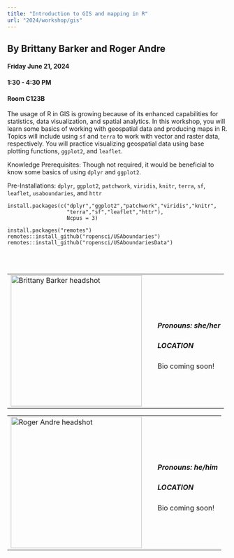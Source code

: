 ```yaml
---
title: "Introduction to GIS and mapping in R"
url: "2024/workshop/gis"
---
```


## By Brittany Barker and Roger Andre  
#### Friday June 21, 2024
#### 1:30 - 4:30 PM  
#### Room C123B

The usage of R in GIS is growing because of its enhanced capabilities for statistics, data visualization, and spatial analytics. In this workshop, you will learn some basics of working with geospatial data and producing maps in R. Topics will include using `sf` and `terra` to work with vector and raster data, respectively. You will practice visualizing geospatial data using base plotting functions, `ggplot2`, and `leaflet`. 

Knowledge Prerequisites: Though not required, it would be beneficial to know some basics of using `dplyr` and `ggplot2`.

Pre-Installations: `dplyr`, `ggplot2`, `patchwork`, `viridis`, `knitr`, `terra`, `sf`, `leaflet`, `usaboundaries`, and `httr`

```
install.packages(c("dplyr","ggplot2","patchwork","viridis","knitr",
                   "terra","sf","leaflet","httr"),
                   Ncpus = 3)

install.packages("remotes")
remotes::install_github("ropensci/USAboundaries")
remotes::install_github("ropensci/USAboundariesData")
```

<br><br>

<table>
  <tr><td><img width="300px" style="float: left; padding: 0px 20px 0px 0px;" 
           src="../../../../img/speakers/speakers_2024/brittany_barker.jpg" alt="Brittany Barker headshot"></td>
  <td>
      <h5>Pronouns: she/her</h5>
      <h5>LOCATION</h5>
      Bio coming soon!
      </td></tr>

</table>

<table>
  <tr><td><img width="300px" style="float: left; padding: 0px 20px 0px 0px;" 
           src="../../../../img/speakers/speakers_2024/roger_andre.jpg" alt="Roger Andre headshot"></td>
  <td>
      <h5>Pronouns: he/him</h5>
      <h5>LOCATION</h5>
      Bio coming soon!
      </td></tr>

</table>
